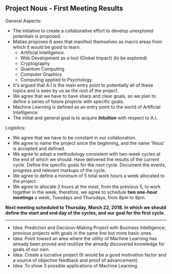 ## Project Nous - First Meeting Results

General Aspects:
- The initiative to create a collaborative effort to develop unexplored potentials is proposed. 
- Matias proposes 6 axes that manifest themselves as macro areas from which it would be good to learn.
  - Artificial Intelligence.
  - Web Development as a tool (Global Impact) (to be explored)
  - Cryptography
  - Quantum Computing
  - Computer Graphics
  - Computing applied to Psychology.
- It's argued that A.I is the main entry point to potentially all of these topics and is seen by us as the root of the project.
- We agree that we have to have sharp and clear goals, so we plan to define a series of future projects with specific goals.
- Machine Learning is defined as an entry point to the world of Artificial Intelligence.
- The initial and general goal is to acquire **_Intuition_** with respect to A.I.

Logistics:
- We agree that we have to be constant in our collaboration.
- We agree to name the project since the beginning, and the name 'Nous' is accepted and defined.
- We agree to adopt a methodology consistent with two-week cycles at the end of which we should:
Have delivered the results of the current cycle.
Define the specific goals for the next cycle.
Document the events, progress and relevant markups of the cycle.
- We agree to define a minimum of 5 total work hours a week allocated to the project.
- We agree to allocate 2 hours at the most, from the previous 5, to work together in the week, therefore, we agree to schedule **two one-hour meetings** a week, Tuesdays and Thursdays, from 8pm to 9pm.

**Next meeting scheduled to Thursday, March 22, 2018. In which we should define the start and end day of the cycles, and our goal for the first cycle.**

___

- Idea: Prediction and Decision-Making Project with Business Intelligence; previous projects with goals in the same line but more basic ones. 
- Idea: Point toward an area where the utility of Machine Learning has already been proved and reutilize the already discovered knowledge for goals of our own.
- Idea: Create a lucrative project (It would be a good motivation factor and a source of objective feedback and proof of advancement)
- Idea: To show 3 possible applications of Machine Learning.
